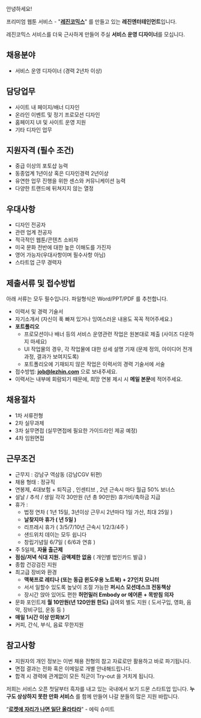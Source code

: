 ﻿안녕하세요!

프리미엄 웹툰 서비스 - "**[레진코믹스](http://www.lezhin.com)**" 를 만들고 있는 **레진엔터테인먼트**입니다.

레진코믹스 서비스를 더욱 근사하게 만들어 주실 **서비스 운영 디자이너**를 모십니다.


## 채용분야

- 서비스 운영 디자이너 (경력 2년차 이상)


## 담당업무

- 사이트 내 페이지/배너 디자인
- 온라인 이벤트 및 정기 프로모션 디자인
- 홈페이지 UI 및 사이트 운영 지원
- 기타 디자인 업무


## 지원자격 (필수 조건)

- 중급 이상의 포토샵 능력
- 동종업계 1년이상 혹은 디자인경력 2년이상
- 유연한 업무 진행을 위한 센스와 커뮤니케이션 능력
- 다양한 트랜드에 뒤쳐지지 않는 열정
 

## 우대사항

- 디자인 전공자
- 관련 업계 전공자
- 적극적인 웹툰/콘텐츠 소비자
- 미국 문화 전반에 대한 높은 이해도를 가진자
- 영어 가능자(우대사항이며 필수사항 아님)
- 스타트업 근무 경력자


## 제출서류 및 접수방법

아래 서류는 모두 필수입니다. 파일형식은 Word/PPT/PDF 를 추천합니다.

- 이력서 및 경력 기술서 
- 자기소개서 (자신이 푹 빠져 있거나 잉여스러운 내용도 꼭꼭 적어주세요.)
- **포트폴리오**
  - 프로모션이나 배너 등의 서비스 운영관련 작업은 원본대로 제출 (사이즈 다운하지 마세요)
  - UI 작업물의 경우, 각 작업물에 대한 상세 설명 기재 (문제 정의, 아이디어 전개과정, 결과가 보여지도록)
  - 포트폴리오에 기재되지 않은 작업은 이력서의 경력 기술서에 서술
- 접수방법: **job@lezhin.com** 으로 보내주세요.
- 이력서는 내부에 회람되기 때문에, 희망 연봉 제시 시 **메일 본문**에 적어주세요.


## 채용절차 

- 1차 서류전형
- 2차 실무과제 
- 3차 실무면접 (실무면접에 필요한 가이드라인 제공 예정)
- 4차 임원면접 


## 근무조건

- 근무지 : 강남구 역삼동 (강남CGV 뒤편)
- 채용 형태 : 정규직
- 연봉제, 4대보험 + 퇴직금 , 인센티브 , 2년 근속시 마다 월급 50% 보너스
- 설날 / 추석 / 생일 각각 30만원 (년 총 90만원) 휴가비/축하금 지급
- 휴가 : 
  - 법정 연차 ( 1년 15일, 3년이상 근무시 2년마다 1일 가산, 최대 25일 )
  - **날찾지마 휴가 ( 년 5일 )**
  - 리프레시 휴가 ( 3/5/7/10년 근속시 1/2/3/4주 )
  - 샌드위치 데이는 모두 쉽니다
  - 창립기념일 6/7일 ( 6/6과 연휴 )
- 주 5일제, **자율 출근제**
- **점심/저녁 식대 지원. 금액제한 없음** ( 개인별 법인카드 발급 )
- 종합 건강검진 지원
- 최고급 장비와 환경
  - **맥북프로 레티나 (또는 동급 윈도우용 노트북) + 27인치 모니터** 
  - 서서 일할수 있도록 높낮이 조절 가능한 **퍼시스 모션데스크 전동책상** 
  - 장시간 앉아 있어도 편한 **허먼밀러 Embody or 에어론 + 목받침 의자**
- 문화 포인트제 **월 10만원(년 120만원 한도)** 급여외 별도 지원 ( 도서구입, 영화, 음악, 장비구입, 운동 등 )
- **매일 1시간 이상 만화보기**
- 커피, 간식, 부식, 음료 무한지원


## 참고사항

- 지원자의 개인 정보는 이번 채용 전형의 참고 자료로만 활용하고 바로 파기됩니다.
- 면접 결과는 전화 혹은 이메일로 개별 안내해드립니다.
- 합격 시 경력에 관계없이 모든 직군이 Try-out 을 거치게 됩니다. 


저희는 서비스 오픈 첫달부터 흑자를 내고 있는 국내에서 보기 드문 스타트업 입니다. **누구도 상상하지 못한 만화 서비스** 를 함께 만들어 나갈 분들의 많은 지원 바랍니다.


“[**로켓에 자리가 나면 일단 올라타라**](http://estima.wordpress.com/2012/05/28/sheryl/)" - 에릭 슈미트